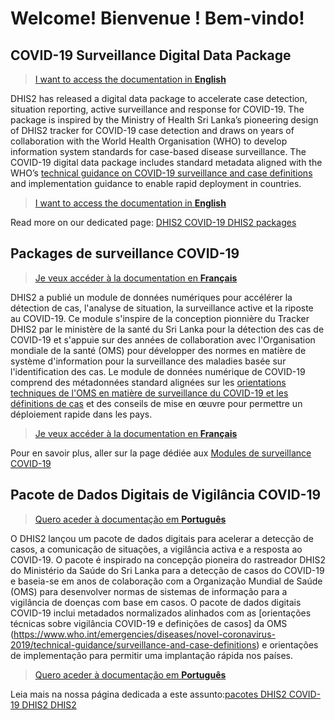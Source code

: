 # Welcome! Bienvenue ! Bem-vindo!

## COVID-19 Surveillance Digital Data Package

> [I want to access the documentation in **English**](en/index.md)

DHIS2 has released a digital data package to accelerate case detection, situation reporting, active surveillance and response for COVID-19. The package is inspired by the Ministry of Health Sri Lanka’s pioneering design of DHIS2 tracker for COVID-19 case detection and draws on years of collaboration with the World Health Organisation (WHO) to develop information system standards for case-based disease surveillance. The COVID-19 digital data package includes standard metadata aligned with the WHO’s [technical guidance on COVID-19 surveillance and case definitions](https://www.who.int/emergencies/diseases/novel-coronavirus-2019/technical-guidance/surveillance-and-case-definitions) and implementation guidance to enable rapid deployment in countries.

> [I want to access the documentation in **English**](en/index.md)

Read more on our dedicated page: [DHIS2 COVID-19 DHIS2 packages](https://www.dhis2.org/covid-19)

## Packages de surveillance COVID-19

>[Je veux accéder à la documentation en **Français**](fr/index.md)

DHIS2 a publié un module de données numériques pour accélérer la détection de cas, l'analyse de situation, la surveillance active et la riposte au COVID-19. Ce module s'inspire de la conception pionnière du Tracker DHIS2 par le ministère de la santé du Sri Lanka pour la détection des cas de COVID-19 et s'appuie sur des années de collaboration avec l'Organisation mondiale de la santé (OMS) pour développer des normes en matière de système d'information pour la surveillance des maladies basée sur l'identification des cas. Le module de données numérique de COVID-19 comprend des métadonnées standard alignées sur les [orientations techniques de l'OMS en matière de surveillance du COVID-19 et les définitions de cas](https://www.who.int/emergencies/diseases/novel-coronavirus-2019/technical-guidance/surveillance-and-case-definitions) et des conseils de mise en œuvre pour permettre un déploiement rapide dans les pays.

> [Je veux accéder à la documentation en **Français**](fr/index.md)

Pour en savoir plus, aller sur la page dédiée aux [Modules de surveillance COVID-19](https://www.dhis2.org/fr/covid-19)

## Pacote de Dados Digitais de Vigilância COVID-19

> [Quero aceder à documentação em **Português**](pt/index.md)

O DHIS2 lançou um pacote de dados digitais para acelerar a detecção de casos, a comunicação de situações, a vigilância activa e a resposta ao COVID-19. O pacote é inspirado na concepção pioneira do rastreador DHIS2 do Ministério da Saúde do Sri Lanka para a detecção de casos do COVID-19 e baseia-se em anos de colaboração com a Organização Mundial de Saúde (OMS) para desenvolver normas de sistemas de informação para a vigilância de doenças com base em casos. O pacote de dados digitais COVID-19 inclui metadados normalizados alinhados com as [orientações técnicas sobre vigilância COVID-19 e definições de casos] da OMS (https://www.who.int/emergencies/diseases/novel-coronavirus-2019/technical-guidance/surveillance-and-case-definitions) e orientações de implementação para permitir uma implantação rápida nos países.

> [Quero aceder à documentação em **Português**](pt/index.md)

Leia mais na nossa página dedicada a este assunto:[pacotes DHIS2 COVID-19 DHIS2 DHIS2](https://www.dhis2.org/pt/covid-19)

